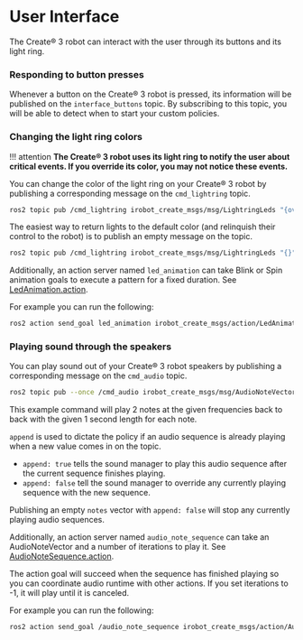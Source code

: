 # User Interface

The Create® 3 robot can interact with the user through its buttons and its light ring.

### Responding to button presses

Whenever a button on the Create® 3 robot is pressed, its information will be published on the `interface_buttons` topic.
By subscribing to this topic, you will be able to detect when to start your custom policies.

### Changing the light ring colors

!!! attention
    **The Create® 3 robot uses its light ring to notify the user about critical events. If you override its color, you may not notice these events.**

You can change the color of the light ring on your Create® 3 robot by publishing a corresponding message on the `cmd_lightring` topic.

```bash
ros2 topic pub /cmd_lightring irobot_create_msgs/msg/LightringLeds "{override_system: true, leds: [{red: 255, green: 0, blue: 0}, {red: 0, green: 255, blue: 0}, {red: 0, green: 0, blue: 255}, {red: 255, green: 255, blue: 0}, {red: 255, green: 0, blue: 255}, {red: 0, green: 255, blue: 255}]}"
```

The easiest way to return lights to the default color (and relinquish their control to the robot) is to publish an empty message on the topic.

```bash
ros2 topic pub /cmd_lightring irobot_create_msgs/msg/LightringLeds "{}"
```

Additionally, an action server named `led_animation` can take Blink or Spin animation goals to execute a pattern for a fixed duration.
See [LedAnimation.action](https://github.com/iRobotEducation/irobot_create_msgs/blob/main/action/LedAnimation.action).


For example you can run the following:

```bash
ros2 action send_goal led_animation irobot_create_msgs/action/LedAnimation "{animation_type: 1, lightring: {leds: [{red: 255, green: 0, blue: 0}, {red: 0, green: 255, blue: 0}, {red: 0, green: 0, blue: 255}, {red: 255, green: 255, blue: 0}, {red: 255, green: 0, blue: 255}, {red: 0, green: 255, blue: 255}], override_system: true},max_runtime: {sec: 500, nanosec: 0}}"
```

### Playing sound through the speakers

You can play sound out of your Create® 3 robot speakers by publishing a corresponding message on the `cmd_audio` topic.

```bash
ros2 topic pub --once /cmd_audio irobot_create_msgs/msg/AudioNoteVector "{append: false, notes: [{frequency: 100, max_runtime: {sec: 1,nanosec: 0}}, {frequency: 50, max_runtime: {sec: 1,nanosec: 0}}]}"
```

This example command will play 2 notes at the given frequencies back to back with the given 1 second length for each note.

`append` is used to dictate the policy if an audio sequence is already playing when a new value comes in on the topic.

* `append: true` tells the sound manager to play this audio sequence after the current sequence finishes playing.
* `append: false` tell the sound manager to override any currently playing sequence with the new sequence.

Publishing an empty `notes` vector with `append: false` will stop any currently playing audio sequences.

Additionally, an action server named `audio_note_sequence` can take an AudioNoteVector and a number of iterations to play it.
See [AudioNoteSequence.action](https://github.com/iRobotEducation/irobot_create_msgs/blob/main/action/AudioNoteSequence.action).

The action goal will succeed when the sequence has finished playing so you can coordinate audio runtime with other actions.
If you set iterations to -1, it will play until it is canceled.

For example you can run the following:

```bash
ros2 action send_goal /audio_note_sequence irobot_create_msgs/action/AudioNoteSequence "{iterations: 3,note_sequence:{append: false, notes: [{frequency: 100, max_runtime: {sec: 1,nanosec: 0}}, {frequency: 50, max_runtime: {sec: 1,nanosec: 0}}]}}"
```
